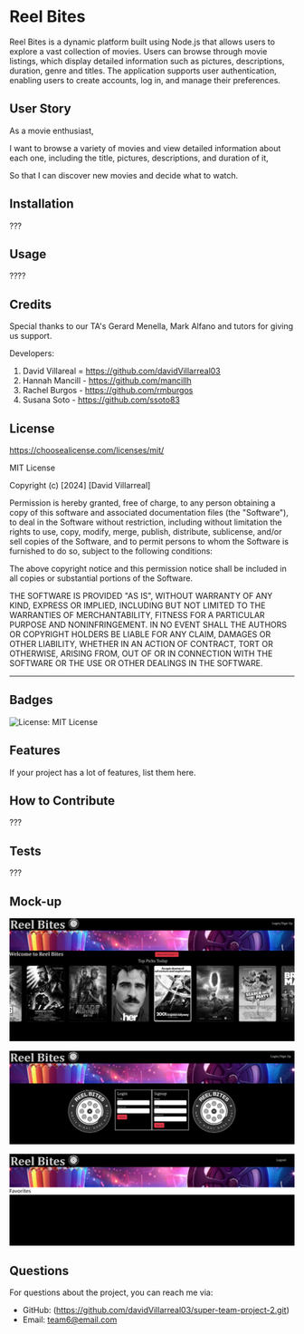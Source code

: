 # Reel Bites  
Reel Bites is a dynamic platform built using Node.js that allows users to explore a vast collection of movies. Users can browse through movie listings, which display detailed information such as pictures, descriptions, duration, genre and titles. The application supports user authentication, enabling users to create accounts, log in, and manage their preferences.


## User Story
As a movie enthusiast,  

I want to browse a variety of movies and view detailed information about each one, including the title, pictures, descriptions, and duration of it,  

So that I can discover new movies and decide what to watch.  

## Installation
???

## Usage

????

## Credits  

Special thanks to our TA's Gerard Menella, Mark Alfano and tutors for giving us support. 

Developers:
1. David Villareal = https://github.com/davidVillarreal03
2. Hannah Mancill - https://github.com/mancillh
3. Rachel Burgos - https://github.com/rmburgos
4. Susana Soto - https://github.com/ssoto83


## License
https://choosealicense.com/licenses/mit/

MIT License

Copyright (c) [2024] [David Villarreal]

Permission is hereby granted, free of charge, to any person obtaining a copy
of this software and associated documentation files (the "Software"), to deal
in the Software without restriction, including without limitation the rights
to use, copy, modify, merge, publish, distribute, sublicense, and/or sell
copies of the Software, and to permit persons to whom the Software is
furnished to do so, subject to the following conditions:

The above copyright notice and this permission notice shall be included in all
copies or substantial portions of the Software.

THE SOFTWARE IS PROVIDED "AS IS", WITHOUT WARRANTY OF ANY KIND, EXPRESS OR
IMPLIED, INCLUDING BUT NOT LIMITED TO THE WARRANTIES OF MERCHANTABILITY,
FITNESS FOR A PARTICULAR PURPOSE AND NONINFRINGEMENT. IN NO EVENT SHALL THE
AUTHORS OR COPYRIGHT HOLDERS BE LIABLE FOR ANY CLAIM, DAMAGES OR OTHER
LIABILITY, WHETHER IN AN ACTION OF CONTRACT, TORT OR OTHERWISE, ARISING FROM,
OUT OF OR IN CONNECTION WITH THE SOFTWARE OR THE USE OR OTHER DEALINGS IN THE
SOFTWARE.

---

## Badges

![License: MIT License](https://img.shields.io/badge/License-MIT-yellow.svg)

## Features

If your project has a lot of features, list them here.

## How to Contribute

???

## Tests

???

## Mock-up  

![Reel Bites Homepage](/public/images/readme_homepage.png)  

![Reel Bites loginpage](/public/images/readme_login.png)  

![Reel Bites logoutpage](/public/images/readme_logout.png)  

## Questions
For questions about the project, you can reach me via:
- GitHub: (https://github.com/davidVillarreal03/super-team-project-2.git)
- Email: team6@email.com
